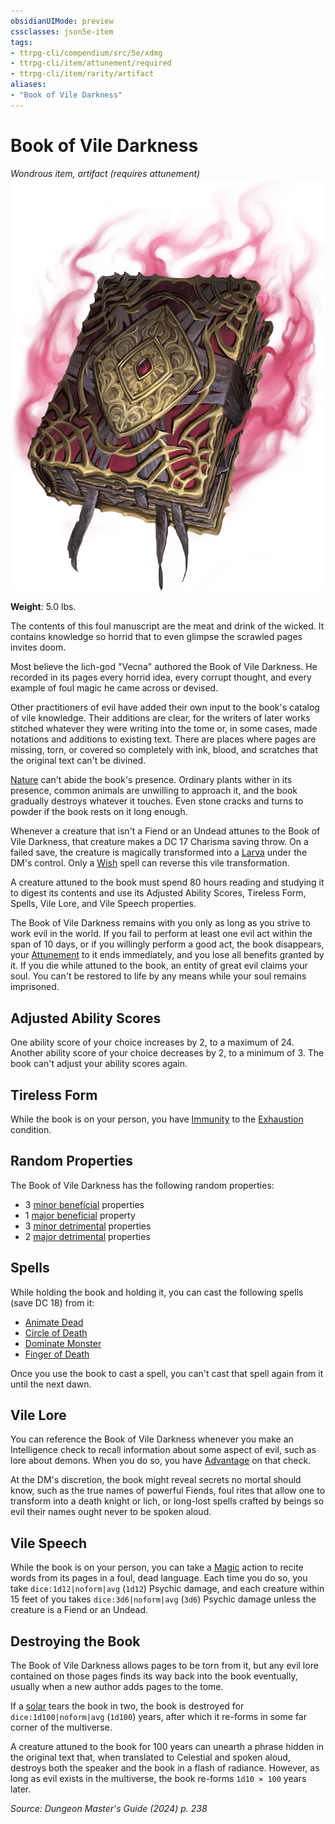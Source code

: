 ```yaml
---
obsidianUIMode: preview
cssclasses: json5e-item
tags:
- ttrpg-cli/compendium/src/5e/xdmg
- ttrpg-cli/item/attunement/required
- ttrpg-cli/item/rarity/artifact
aliases: 
- "Book of Vile Darkness"
---
```

# Book of Vile Darkness
*Wondrous item, artifact (requires attunement)*  
![](3-Compendium/items/img/book-of-vile-darkness.webp#right)

**Weight**: 5.0 lbs.

The contents of this foul manuscript are the meat and drink of the wicked. It contains knowledge so horrid that to even glimpse the scrawled pages invites doom.

Most believe the lich-god "Vecna" authored the Book of Vile Darkness. He recorded in its pages every horrid idea, every corrupt thought, and every example of foul magic he came across or devised.

Other practitioners of evil have added their own input to the book's catalog of vile knowledge. Their additions are clear, for the writers of later works stitched whatever they were writing into the tome or, in some cases, made notations and additions to existing text. There are places where pages are missing, torn, or covered so completely with ink, blood, and scratches that the original text can't be divined.

[Nature](3-Compendium/rules/skills.md#Nature) can't abide the book's presence. Ordinary plants wither in its presence, common animals are unwilling to approach it, and the book gradually destroys whatever it touches. Even stone cracks and turns to powder if the book rests on it long enough.

Whenever a creature that isn't a Fiend or an Undead attunes to the Book of Vile Darkness, that creature makes a DC 17 Charisma saving throw. On a failed save, the creature is magically transformed into a [Larva](3-Compendium/bestiary/fiend/larva-xmm.md) under the DM's control. Only a [Wish](3-Compendium/spells/wish-xphb.md) spell can reverse this vile transformation.

A creature attuned to the book must spend 80 hours reading and studying it to digest its contents and use its Adjusted Ability Scores, Tireless Form, Spells, Vile Lore, and Vile Speech properties.

The Book of Vile Darkness remains with you only as long as you strive to work evil in the world. If you fail to perform at least one evil act within the span of 10 days, or if you willingly perform a good act, the book disappears, your [Attunement](3-Compendium/rules/variant-rules/attunement-xphb.md) to it ends immediately, and you lose all benefits granted by it. If you die while attuned to the book, an entity of great evil claims your soul. You can't be restored to life by any means while your soul remains imprisoned.

## Adjusted Ability Scores

One ability score of your choice increases by 2, to a maximum of 24. Another ability score of your choice decreases by 2, to a minimum of 3. The book can't adjust your ability scores again.

## Tireless Form

While the book is on your person, you have [Immunity](3-Compendium/rules/variant-rules/immunity-xphb.md) to the [Exhaustion](3-Compendium/rules/conditions.md#Exhaustion) condition.

## Random Properties

The Book of Vile Darkness has the following random properties:

- 3 [minor beneficial](3-Compendium/tables/artifact-properties-minor-beneficial-properties-xdmg.md) properties  
- 1 [major beneficial](3-Compendium/tables/artifact-properties-major-beneficial-properties-xdmg.md) property  
- 3 [minor detrimental](3-Compendium/tables/artifact-properties-minor-detrimental-properties-xdmg.md) properties  
- 2 [major detrimental](3-Compendium/tables/artifact-properties-major-detrimental-properties-xdmg.md) properties  

## Spells

While holding the book and holding it, you can cast the following spells (save DC 18) from it:

- [Animate Dead](3-Compendium/spells/animate-dead-xphb.md)  
- [Circle of Death](3-Compendium/spells/circle-of-death-xphb.md)  
- [Dominate Monster](3-Compendium/spells/dominate-monster-xphb.md)  
- [Finger of Death](3-Compendium/spells/finger-of-death-xphb.md)  

Once you use the book to cast a spell, you can't cast that spell again from it until the next dawn.

## Vile Lore

You can reference the Book of Vile Darkness whenever you make an Intelligence check to recall information about some aspect of evil, such as lore about demons. When you do so, you have [Advantage](3-Compendium/rules/variant-rules/advantage-xphb.md) on that check.

At the DM's discretion, the book might reveal secrets no mortal should know, such as the true names of powerful Fiends, foul rites that allow one to transform into a death knight or lich, or long-lost spells crafted by beings so evil their names ought never to be spoken aloud.

## Vile Speech

While the book is on your person, you can take a [Magic](3-Compendium/rules/actions.md#Magic) action to recite words from its pages in a foul, dead language. Each time you do so, you take `dice:1d12|noform|avg` (`1d12`) Psychic damage, and each creature within 15 feet of you takes `dice:3d6|noform|avg` (`3d6`) Psychic damage unless the creature is a Fiend or an Undead.

## Destroying the Book

The Book of Vile Darkness allows pages to be torn from it, but any evil lore contained on those pages finds its way back into the book eventually, usually when a new author adds pages to the tome.

If a [solar](3-Compendium/bestiary/celestial/solar-xmm.md) tears the book in two, the book is destroyed for `dice:1d100|noform|avg` (`1d100`) years, after which it re-forms in some far corner of the multiverse.

A creature attuned to the book for 100 years can unearth a phrase hidden in the original text that, when translated to Celestial and spoken aloud, destroys both the speaker and the book in a flash of radiance. However, as long as evil exists in the multiverse, the book re-forms `1d10 × 100` years later.

*Source: Dungeon Master's Guide (2024) p. 238*